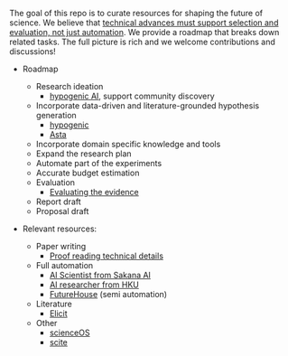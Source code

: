 The goal of this repo is to curate resources for shaping the future of science. We believe that [technical advances must support selection and evaluation, not just automation](https://cichicago.substack.com/p/the-mirage-of-autonomous-ai-scientists). We provide a roadmap that breaks down related tasks. The full picture is rich and we welcome contributions and discussions!

* Roadmap
  * Research ideation
    * [hypogenic AI](https://hypogenic.ai), support community discovery
  * Incorporate data-driven and literature-grounded hypothesis generation
    * [hypogenic](https://github.com/ChicagoHAI/hypothesis-generation)
    * [Asta](https://allenai.org/asta/agents)
  * Incorporate domain specific knowledge and tools
  * Expand the research plan
  * Automate part of the experiments
  * Accurate budget estimation
  * Evaluation
    * [Evaluating the evidence](https://www.qedscience.com/)
  * Report draft
  * Proposal draft

* Relevant resources:
  * Paper writing
    * [Proof reading technical details](https://www.refine.ink/)
  * Full automation
    * [AI Scientist from Sakana AI](https://github.com/SakanaAI/AI-Scientist)
    * [AI researcher from HKU](https://github.com/HKUDS/AI-Researcher)
    * [FutureHouse](https://www.futurehouse.org/) (semi automation)
  * Literature
    * [Elicit](https://elicit.com/)
  * Other
    * [scienceOS](https://www.scienceos.ai/)
    * [scite](https://scite.ai/)
